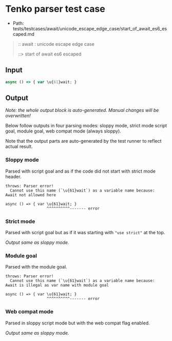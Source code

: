# Tenko parser test case

- Path: tests/testcases/await/unicode_escape_edge_case/start_of_await_es6_escaped.md

> :: await : unicode escape edge case
>
> ::> start of await es6 escaped

## Input

`````js
async () => { var \u{61}wait; }
`````

## Output

_Note: the whole output block is auto-generated. Manual changes will be overwritten!_

Below follow outputs in four parsing modes: sloppy mode, strict mode script goal, module goal, web compat mode (always sloppy).

Note that the output parts are auto-generated by the test runner to reflect actual result.

### Sloppy mode

Parsed with script goal and as if the code did not start with strict mode header.

`````
throws: Parser error!
  Cannot use this name (`\u{61}wait`) as a variable name because: Await not allowed here

async () => { var \u{61}wait; }
                  ^^^^^^^^^^------- error
`````

### Strict mode

Parsed with script goal but as if it was starting with `"use strict"` at the top.

_Output same as sloppy mode._

### Module goal

Parsed with the module goal.

`````
throws: Parser error!
  Cannot use this name (`\u{61}wait`) as a variable name because: Await is illegal as var name with module goal

async () => { var \u{61}wait; }
                  ^^^^^^^^^^------- error
`````


### Web compat mode

Parsed in sloppy script mode but with the web compat flag enabled.

_Output same as sloppy mode._
